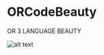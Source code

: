 # ORCodeBeauty
OR 3 LANGUAGE BEAUTY


![alt text](https://cs6.pikabu.ru/images/big_size_comm/2015-08_2/1438864013180918842.jpg)
